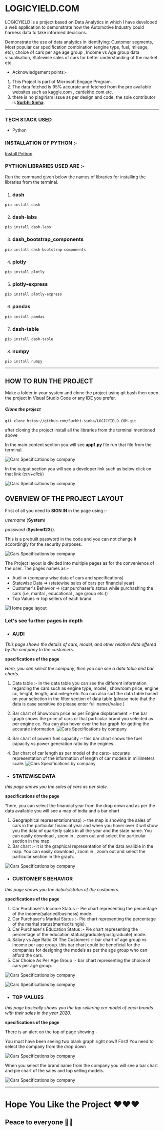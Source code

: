 # LOGICYIELD.COM 
 LOGICYIELD is a project based on Data Analytics in which I have developed a web application to demonstrate how the Automotive Industry could harness data to take informed decisions.

Demonstrate the use of data analytics in identifying:
Customer segments, Most popular car specification combination (engine type, fuel, mileage, etc), choice of cars per age age group , Income vs Age group data visualisation, Statewise sales of cars for better understanding of the market etc.

* Acknowledgement points:- 
 1. This Project is part of Microsoft Engage Program.
 2. The data fetched is 95% accurate and fetched from the pre available websites such as kaggle.com , cardekho.com etc.
 3. there is no plagirism issue as per design and code, the sole contributor is [**Surbhi Sinha**](https://www.linkedin.com/in/surbhi-sinha-554902176/).
---------------

### TECH STACK USED
* Python

### INSTALLATION OF PYTHON :-

[Install Python](https://www.python.org/downloads/)

### PYTHON LIBRARIES USED ARE :-


 Run the command given below the names of libraries for installing the libraries from the terminal.
 
  1. ### dash
 
  ```
  pip install dash
  ```
  2. ### dash-labs
  ```
  pip install dash-labs
  ```
  3. ### dash_bootstrap_components
  ```
  pip install dash-bootstrap-components
  ```
  4. ### plotly
  ```
  pip install plotly
  ```
  5. ### plotly-express
  ```
  pip install plotly-express
  ```
  6. ### pandas
  ```
  pip install pandas
  ```
  7. ### dash-table
  ```
  pip install dash-table
  ```
  8. ### numpy
  ```
  pip install numpy
  ```
  -----------------------

## HOW TO RUN THE PROJECT
 
 Make a folder in your system and clone the project using git bash then open the project in Visual Studio Code or any IDE you prefer.
 
 ##### Clone the project 
  ```
  git clone https://github.com/Surbhi-sinha/LOGICYIELD.COM.git
  ```
after cloning the project install all the libraries from the terminal mentioned above

In the main content section you will see **app1.py** file run that file from the terminal.

![Cars Specifications by company](/images/engagedoc10.png)

In the output section you will see a developer link such as below click on that link (*ctrl+click*)

![Cars Specifications by company](/images/engagedoc11.png)

## OVERVIEW OF THE PROJECT LAYOUT

  First of all you need to **SIGN IN** in the page using :- 
  
   *username* (**System**)
  
   *password* (**System123**)}.
  
  This is a prebuilt password in the code and you can not change it accordingly for the security purposes.
  
  ![Cars Specifications by company](/images/engagedoc7.png)
  
  
  The Project layout is divided into multiple pages as for the convenience of the user. The pages names as:-
   * Audi  => (company wise data of cars and specifications)
   * Statewise Data => (statewise sales of cars per financial year)
   * Customer's Behavior => (car purchaser's status while purchashing the cars (i.e, marital , educational , age group etc.))
   * Top Values => top sellers of each brand.
   
  ![Home page layout](/images/engagedoc1.png)
  
 ### Let's see further pages in depth
 
  * ### AUDI
  
   *This page shows the details of cars, model, and other relative data offered by the company to the customers.*
   
  __specifications of the page__
   
   *Here, you can select the company, then you can see a data table and bar charts.*
    
   1. Data table :- 
     In the data table you can see the different information regarding the cars such as engine type, model , showroom price, engine cc, height, length, and milege etc.You can also sort the data table based on your selection in the filter section of data table (please note that the data is case sensitive do please enter full name//value )
    
   2. Bar chart of Showroom price as per Engine displacement :- 
     the bar graph shows the price of cars or that particular brand you selected as per engine cc.
      You can also hover over the bar graph for getting the accurate information.
   ![Cars Specifications by company](/images/engagedoc2.png)
   
   3. Bar chart of power/ fuel capacity :- 
     this bar chart shows the fuel capacity vs power generation ratio by the engines.
     
   4. Bar chart of car length as per model of the cars:- 
     accurate representation of the information of length of car models in millimeters scale.
   ![Cars Specifications by company](/images/engagedoc3.png)
   
 * ### STATEWISE DATA
 
  *this page shows you the sales of cars as per state.*
  
  __specifications of the page__
  
  *here, you can select the financial year from the drop down and as per the data available you will see a map of india and a bar chart 
  
  1. Geographical representation(map) :- 
     the map is showing the sales of cars in the particular financial year and when you hover over it will show you the data of quarterly sales in all the year and the state name. You can easily download , zoom in , zoom out and select the particular section in the map.
  2. Bar chart :- it is the graphical representation of the data avalible in the map. You can easily download , zoom in , zoom out and select the particular section in the graph.

![Cars Specifications by company](/images/engagedoc4.png)
 * ### CUSTOMER'S BEHAVIOR
  
  *this page shows you the details/status of the customers.*
  
   __specifications of the page__
   
   1. Car Purchaser's Income Status :- Pie chart representing the percentage of the income(salaried/business) mode.
   2. Car Purchaser's Marital Status :- Pie chart representing the percentage of the marital status(married/single).
   3. Car Purchaser's Education Status :- Pie chart representing the percentage of the education status(graduate/postgraduate) mode.
   4. Salary vs Age Ratio Of The Customers :- bar chart of age group vs income per age group. this bar chart could be beneficial for the companies for designing the models as per the age group who can afford the cars.
   5. Car Choice As Per Age Group :- bar chart representing the choice of cars per age group.

![Cars Specifications by company](/images/engagedoc5.png)

![Cars Specifications by company](/images/engagedoc8.png)
 * ### TOP VALUES
  
  *this page basically shows you the top sellering car model of each brands with their sales in the year 2020.*
  
  __specifications of the page__
  
  There is an alert on the top of page showing -
  
  You must have been seeing two blank graph right now!! First! You need to select the company from the drop down
  
![Cars Specifications by company](/images/engagedoc9.png)
  
  When you select the brand name from the company you will see a bar chart and pie chart of the sales and top selling models.

![Cars Specifications by company](/images/engagedoc6.png)

--------------------
# Hope You Like the Project ❤️❤️❤️

## Peace to everyone 🙏🏻
